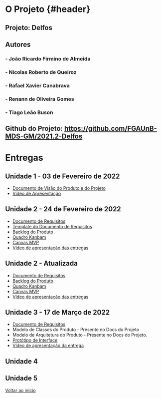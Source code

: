 # O Projeto {#header}

## Projeto: Delfos

## Autores

### - João Ricardo Firmino de Almeida
### - Nicolas Roberto de Queiroz
### - Rafael Xavier Canabrava
### - Renann de Oliveira Gomes
### - Tiago Leão Buson

## Github do Projeto: https://github.com/FGAUnB-MDS-GM/2021.2-Delfos

# Entregas

## Unidade 1 - 03 de Fevereiro de 2022

- [Documento de Visão do Produto e do Projeto](https://fgaunb-mds-gm.github.io/2021.2-Delfos/unidade1)
- [Vídeo de Apresentação](https://www.youtube.com/watch?v=jTiSDy7NduE&ab_channel=NicolasRoberto "Link do Youtube")

## Unidade 2 - 24 de Fevereiro de 2022

- [Documento de Requisitos](https://fgaunb-mds-gm.github.io/2021.2-Delfos/unidade2)
- [Template do Documento de Requisitos](https://docs.google.com/document/d/19BKNKYkIJTsT76UW47YChdQIxYEuyy6_r2m8N6qFm7M/edit#)
- [Backlog do Produto](https://docs.google.com/document/d/1R6EuPWT5zlR2soF3fVWu_WGa_pu7wORRHUvkbJaHEDU/edit)
- [Quadro Kanbam](https://trello.com/b/z3gzOWUr/kanban)
- [Canvas MVP](https://miro.com/app/board/uXjVOK02Oh0=/)
- [Vídeo de apresentação das entregas](https://www.youtube.com/watch?v=BQ_ug8QKp8s&ab_channel=NicolasRoberto)

## Unidade 2 - Atualizada

- [Documento de Requisitos](https://fgaunb-mds-gm.github.io/2021.2-Delfos/unidade2_2entrega)
- [Backlog do Produto](https://fgaunb-mds-gm.github.io/2021.2-Delfos/backlog)
- [Quadro Kanbam](https://trello.com/b/z3gzOWUr/kanban)
- [Canvas MVP](https://miro.com/app/board/uXjVOK02Oh0=/)
- [Vídeo de apresentação das entregas](https://www.youtube.com/watch?v=BQ_ug8QKp8s&ab_channel=NicolasRoberto)

## Unidade 3 - 17 de Março de 2022

- [Documento de Requisitos](https://fgaunb-mds-gm.github.io/2021.2-Delfos/unidade3)
- Modelo de Classes do Produto - Presente no Docs do Projeto
- Modelo de Arquitetura do Produto - Presente no Docs do Projeto.
- [Protótipo de Interface](https://www.figma.com/file/9luZlstA0pZRrJTQ0e4Qmv/MDS_2021-2?node-id=0%3A1)
- [Vídeo de apresentação da entrega](https://youtu.be/tAvqrmDL-co)

## Unidade 4

## Unidade 5

[Voltar ao inicio](#header)
